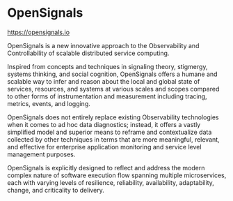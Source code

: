 # OpenSignals

https://opensignals.io

OpenSignals is a new innovative approach to the Observability and Controllability of scalable distributed service computing.

Inspired from concepts and techniques in signaling theory, stigmergy, systems thinking, and social cognition, OpenSignals offers a humane and scalable way to infer and reason about the local and global state of services, resources, and systems at various scales and scopes compared to other forms of instrumentation and measurement including tracing, metrics, events, and logging.

OpenSignals does not entirely replace existing Observability technologies when it comes to ad hoc data diagnostics; instead, it offers a vastly simplified model and superior means to reframe and contextualize data collected by other techniques in terms that are more meaningful, relevant, and effective for enterprise application monitoring and service level management purposes.

OpenSignals is explicitly designed to reflect and address the modern complex nature of software execution flow spanning multiple microservices, each with varying levels of resilience, reliability, availability, adaptability, change, and criticality to delivery.
